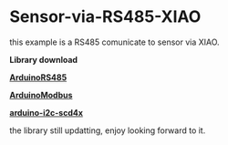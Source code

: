 # Sensor-via-RS485-XIAO
this example is a RS485 comunicate to sensor via XIAO.

**Library download**


[**ArduinoRS485**](https://github.com/arduino-libraries/ArduinoRS485)

[**ArduinoModbus**](https://github.com/arduino-libraries/ArduinoModbus)

[**arduino-i2c-scd4x**](https://github.com/Sensirion/arduino-i2c-scd4x)



the library still updatting, enjoy looking forward to it.
